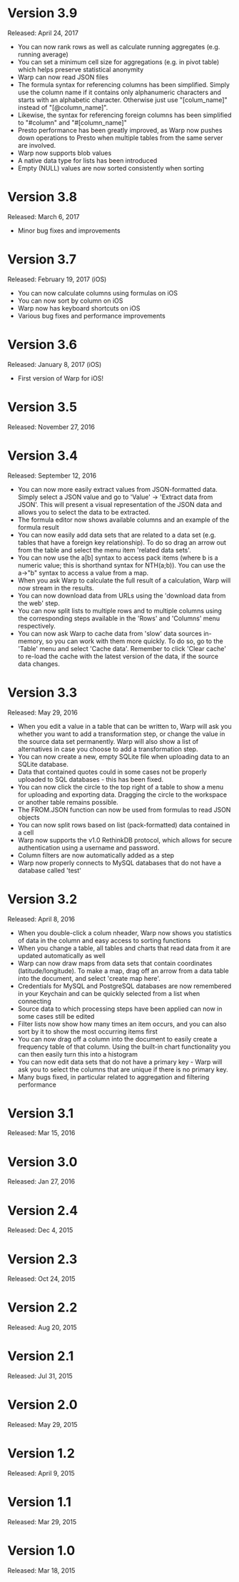 # Version 3.9

Released: April 24, 2017

* You can now rank rows as well as calculate running aggregates (e.g. running average)
* You can set a minimum cell size for aggregations (e.g. in pivot table)	 which helps preserve statistical anonymity
* Warp can now read JSON files
* The formula syntax for referencing columns has been simplified. Simply use the column name if it contains only alphanumeric characters and starts with an alphabetic character. Otherwise just use "[colum_name]" instead of "[@column_name]".
* Likewise, the syntax for referencing foreign columns has been simplified to "#column" and "#[column_name]"
* Presto performance has been greatly improved, as Warp now pushes down operations to Presto when multiple tables from the same server are involved.
* Warp now supports blob values
* A native data type for lists has been introduced
* Empty (NULL) values are now sorted consistently when sorting

# Version 3.8

Released: March 6, 2017
* Minor bug fixes and improvements

# Version 3.7

Released: February 19, 2017 (iOS)

* You can now calculate columns using formulas on iOS
* You can now sort by column on iOS
* Warp now has keyboard shortcuts on iOS
* Various bug fixes and performance improvements

# Version 3.6

Released: January 8, 2017 (iOS)

* First version of Warp for iOS!

# Version 3.5

Released: November 27, 2016

# Version 3.4

Released: September 12, 2016

* You can now more easily extract values from JSON-formatted data. Simply select a JSON value and go to 'Value' -> 'Extract data from JSON'. This will present a visual representation of the JSON data and allows you to select the data to be extracted.
* The formula editor now shows available columns and an example of the formula result
* You can now easily add data sets that are related to a data set (e.g. tables that have a foreign key relationship). To do so drag an arrow out from the table and select the menu item 'related data sets'.
* You can now use the a[b] syntax to access pack items (where b is a numeric value; this is shorthand syntax for NTH(a;b)). You can use the a->"b" syntax to access a value from a map.
* When you ask Warp to calculate the full result of a calculation, Warp will now stream in the results.
* You can now download data from URLs using the 'download data from the web' step.
* You can now split lists to multiple rows and to multiple columns using the corresponding steps available in the 'Rows' and 'Columns' menu respectively.
* You can now ask Warp to cache data from 'slow' data sources in-memory, so you can work with them more quickly. To do so, go to the 'Table' menu and select 'Cache data'. Remember to click 'Clear cache' to re-load the cache with the latest version of the data, if the source data changes.

# Version 3.3

Released: May 29, 2016

* When you edit a value in a table that can be written to, Warp will ask you whether you want to add a transformation step, or change the value in the source data set permanently. Warp will also show a list of alternatives in case you choose to add a transformation step.
* You can now create a new, empty SQLite file when uploading data to an SQLite database.
* Data that contained quotes could in some cases not be properly uploaded to SQL databases - this has been fixed.
* You can now click the circle to the top right of a table to show a menu for uploading and exporting data. Dragging the circle to the workspace or another table remains possible.
* The FROM.JSON function can now be used from formulas to read JSON objects
* You can now split rows based on list (pack-formatted) data contained in a cell
* Warp now supports the v1.0 RethinkDB protocol, which allows for secure authentication using a username and password.
* Column filters are now automatically added as a step
* Warp now properly connects to MySQL databases that do not have a database called 'test'

# Version 3.2

Released: April 8, 2016

* When you double-click a colum nheader, Warp now shows you statistics of data in the column and easy access to sorting functions
* When you change a table, all tables and charts that read data from it are updated automatically as well
* Warp can now draw maps from data sets that contain coordinates (latitude/longitude). To make a map, drag off an arrow from a data table into the document, and select 'create map here'.
* Credentials for MySQL and PostgreSQL databases are now remembered in your Keychain and can be quickly selected from a list when connecting
* Source data to which processing steps have been applied can now in some cases still be edited
* Filter lists now show how many times an item occurs, and you can also sort by it to show the most occurring items first
* You can now drag off a column into the document to easily create a frequency table of that column. Using the built-in chart functionality you can then easily turn this into a histogram
* You can now edit data sets that do not have a primary key - Warp will ask you to select the columns that are unique if there is no primary key.
* Many bugs fixed, in particular related to aggregation and filtering performance

# Version 3.1

Released: Mar 15, 2016

# Version 3.0

Released: Jan 27, 2016

# Version 2.4

Released: Dec 4, 2015

# Version 2.3

Released: Oct 24, 2015

# Version 2.2

Released: Aug 20, 2015

# Version 2.1

Released: Jul 31, 2015

# Version 2.0

Released: May 29, 2015

# Version 1.2

Released: April 9, 2015

# Version 1.1

Released: Mar 29, 2015

# Version 1.0

Released: Mar 18, 2015